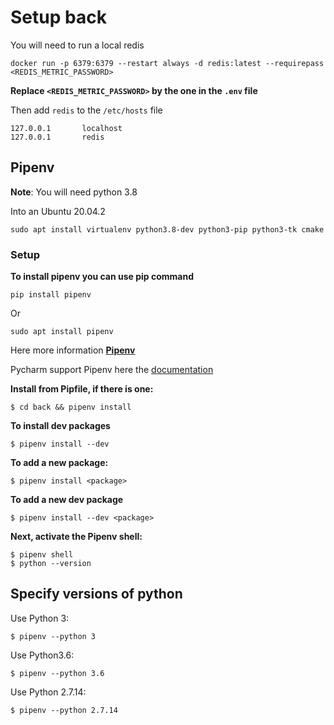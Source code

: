 # Setup back

You will need to run a local redis

    docker run -p 6379:6379 --restart always -d redis:latest --requirepass <REDIS_METRIC_PASSWORD>

**Replace `<REDIS_METRIC_PASSWORD>` by the one in the `.env` file**

Then add `redis` to the `/etc/hosts` file

    127.0.0.1       localhost
    127.0.0.1       redis


## Pipenv

**Note**: You will need python 3.8

Into an Ubuntu 20.04.2

    sudo apt install virtualenv python3.8-dev python3-pip python3-tk cmake


### Setup

**To install pipenv you can use pip command**

    pip install pipenv

Or

    sudo apt install pipenv

Here more information **[Pipenv](https://pipenv-fork.readthedocs.io/en/latest/index.html#install-pipenv-today)**

Pycharm support Pipenv here the [documentation](https://www.jetbrains.com/help/pycharm/pipenv.html)

**Install from Pipfile, if there is one:**

    $ cd back && pipenv install

**To install dev packages**

    $ pipenv install --dev

**To add a new package:**

    $ pipenv install <package>

**To add a new dev package**

    $ pipenv install --dev <package>

**Next, activate the Pipenv shell:**

    $ pipenv shell
    $ python --version

## Specify versions of python

Use Python 3:

    $ pipenv --python 3

Use Python3.6:

    $ pipenv --python 3.6

Use Python 2.7.14:

    $ pipenv --python 2.7.14
